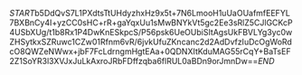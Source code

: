$START$b5DdQvS7L1PXdtsTtUHdyzhxHz9x5t+7N6LmooH1uUaOUafmfEEFYL7BXBnCy4I+yzCC0sHC+rR+gaYqxUu1sMwBNYkVt5gc2Ee3sRlZ5CJlGCKcP4USbXUg/t1b8Rx1P4DwKnESkpcS/P56psk6UeOUbiSItAgsUkFBVLYg3yc0wZHSytkxSZRuwc1CZw01Rfnm6vR/6jvkUfuZKncanc2d2AdDvfzIuDcOgWoRdcO8QWZeNWwx+jbF7FcLdrngmHgtEAa+0QDNXItKduMAG55rCqY+BaTsEF2Z1SoYR3l3XVJxJuLkAxroJRbFDffzqba6flRUL0aBDn9orJmnDw==$END$